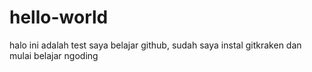 # hello-world
halo ini adalah test saya belajar github, 
sudah saya instal gitkraken dan mulai belajar ngoding
